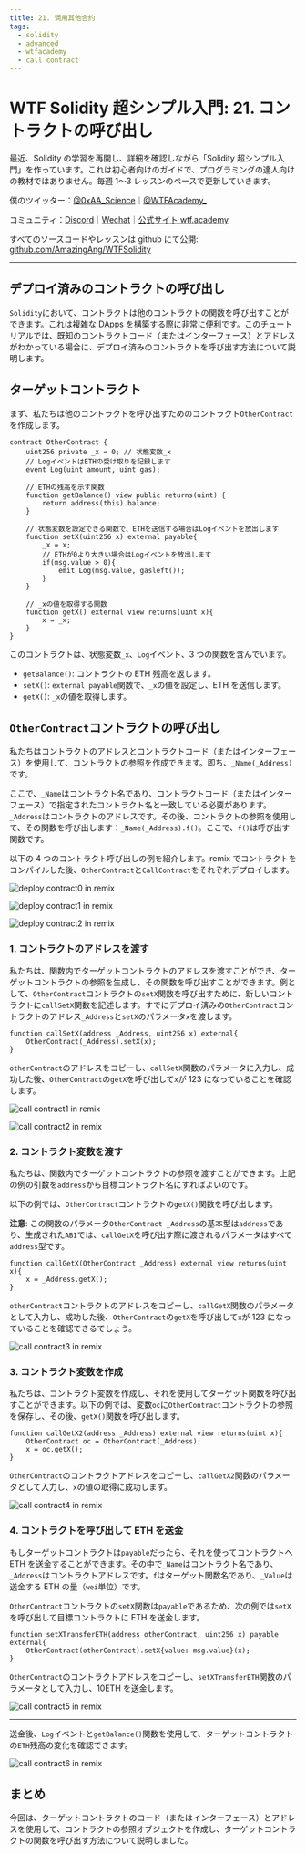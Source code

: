 ```yaml
---
title: 21. 调用其他合约
tags:
  - solidity
  - advanced
  - wtfacademy
  - call contract
---
```


# WTF Solidity 超シンプル入門: 21. コントラクトの呼び出し

最近、Solidity の学習を再開し、詳細を確認しながら「Solidity 超シンプル入門」を作っています。これは初心者向けのガイドで、プログラミングの達人向けの教材ではありません。毎週 1〜3 レッスンのペースで更新していきます。

僕のツイッター：[@0xAA_Science](https://twitter.com/0xAA_Science)｜[@WTFAcademy\_](https://twitter.com/WTFAcademy_)

コミュニティ：[Discord](https://discord.gg/5akcruXrsk)｜[Wechat](https://docs.google.com/forms/d/e/1FAIpQLSe4KGT8Sh6sJ7hedQRuIYirOoZK_85miz3dw7vA1-YjodgJ-A/viewform?usp=sf_link)｜[公式サイト wtf.academy](https://wtf.academy)

すべてのソースコードやレッスンは github にて公開: [github.com/AmazingAng/WTFSolidity](https://github.com/AmazingAng/WTFSolidity)

---

## デプロイ済みのコントラクトの呼び出し

`Solidity`において、コントラクトは他のコントラクトの関数を呼び出すことができます。これは複雑な DApps を構築する際に非常に便利です。このチュートリアルでは、既知のコントラクトコード（またはインターフェース）とアドレスがわかっている場合に、デプロイ済みのコントラクトを呼び出す方法について説明します。

## ターゲットコントラクト

まず、私たちは他のコントラクトを呼び出すためのコントラクト`OtherContract`を作成します。

```solidity
contract OtherContract {
    uint256 private _x = 0; // 状態変数_x
    // LogイベントはETHの受け取りを記録します
    event Log(uint amount, uint gas);

    // ETHの残高を示す関数
    function getBalance() view public returns(uint) {
        return address(this).balance;
    }

    // 状態変数を設定できる関数で、ETHを送信する場合はLogイベントを放出します
    function setX(uint256 x) external payable{
        _x = x;
        // ETHが0より大きい場合はLogイベントを放出します
        if(msg.value > 0){
            emit Log(msg.value, gasleft());
        }
    }

    // _xの値を取得する関数
    function getX() external view returns(uint x){
        x = _x;
    }
}
```

このコントラクトは、状態変数`_x`、`Log`イベント、3 つの関数を含んでいます。

- `getBalance()`: コントラクトの ETH 残高を返します。
- `setX()`: `external payable`関数で、`_x`の値を設定し、ETH を送信します。
- `getX()`: `_x`の値を取得します。

## `OtherContract`コントラクトの呼び出し

私たちはコントラクトのアドレスとコントラクトコード（またはインターフェース）を使用して、コントラクトの参照を作成できます。即ち、`_Name(_Address)`です。

ここで、`_Name`はコントラクト名であり、コントラクトコード（またはインターフェース）で指定されたコントラクト名と一致している必要があります。`_Address`はコントラクトのアドレスです。その後、コントラクトの参照を使用して、その関数を呼び出します：`_Name(_Address).f()`。ここで、`f()`は呼び出す関数です。

以下の 4 つのコントラクト呼び出しの例を紹介します。remix でコントラクトをコンパイルした後、`OtherContract`と`CallContract`をそれぞれデプロイします。

![deploy contract0 in remix](./img/21-1.png)

![deploy contract1 in remix](./img/21-2.png)

![deploy contract2 in remix](./img/21-3.png)

### 1. コントラクトのアドレスを渡す

私たちは、関数内でターゲットコントラクトのアドレスを渡すことができ、ターゲットコントラクトの参照を生成し、その関数を呼び出すことができます。例として、`OtherContract`コントラクトの`setX`関数を呼び出すために、新しいコントラクトに`callSetX`関数を記述します。すでにデプロイ済みの`OtherContract`コントラクトのアドレス`_Address`と`setX`のパラメータ`x`を渡します。

```solidity
function callSetX(address _Address, uint256 x) external{
    OtherContract(_Address).setX(x);
}
```

`otherContract`のアドレスをコピーし、`callSetX`関数のパラメータに入力し、成功した後、`OtherContract`の`getX`を呼び出して`x`が 123 になっていることを確認します。

![call contract1 in remix](./img/21-4.png)

![call contract2 in remix](./img/21-5.png)

### 2. コントラクト変数を渡す

私たちは、関数内でターゲットコントラクトの参照を渡すことができます。上記の例の引数を`address`から目標コントラクト名にすればよいのです。

以下の例では、`OtherContract`コントラクトの`getX()`関数を呼び出します。

**注意**: この関数のパラメータ`OtherContract _Address`の基本型は`address`であり、生成された`ABI`では、`callGetX`を呼び出す際に渡されるパラメータはすべて`address`型です。

```solidity
function callGetX(OtherContract _Address) external view returns(uint x){
    x = _Address.getX();
}
```

`otherContract`コントラクトのアドレスをコピーし、`callGetX`関数のパラメータとして入力し、成功した後、`OtherContract`の`getX`を呼び出して`x`が 123 になっていることを確認できるでしょう。

![call contract3 in remix](./img/21-6.png)

### 3. コントラクト変数を作成

私たちは、コントラクト変数を作成し、それを使用してターゲット関数を呼び出すことができます。以下の例では、変数`oc`に`OtherContract`コントラクトの参照を保存し、その後、`getX()`関数を呼び出します。

```solidity
function callGetX2(address _Address) external view returns(uint x){
    OtherContract oc = OtherContract(_Address);
    x = oc.getX();
}
```

`OtherContract`のコントラクトアドレスをコピーし、`callGetX2`関数のパラメータとして入力し、`x`の値の取得に成功します。

![call contract4 in remix](./img/21-7.png)

### 4. コントラクトを呼び出して ETH を送金

もしターゲットコントラクトは`payable`だったら、それを使ってコントラクトへ ETH を送金することができます。その中で`_Name`はコントラクト名であり、`_Address`はコントラクトアドレスです。`f`はターゲット関数名であり、`_Value`は送金する ETH の量（`wei`単位）です。

`OtherContract`コントラクトの`setX`関数は`payable`であるため、次の例では`setX`を呼び出して目標コントラクトに ETH を送金します。

```solidity
function setXTransferETH(address otherContract, uint256 x) payable external{
    OtherContract(otherContract).setX{value: msg.value}(x);
}
```

`OtherContract`のコントラクトアドレスをコピーし、`setXTransferETH`関数のパラメータとして入力し、10ETH を送金します。

![call contract5 in remix](./img/21-8.png)

---

送金後、`Log`イベントと`getBalance()`関数を使用して、ターゲットコントラクトの`ETH`残高の変化を確認できます。

![call contract6 in remix](./img/21-9.png)

## まとめ

今回は、ターゲットコントラクトのコード（またはインターフェース）とアドレスを使用して、コントラクトの参照オブジェクトを作成し、ターゲットコントラクトの関数を呼び出す方法について説明しました。
